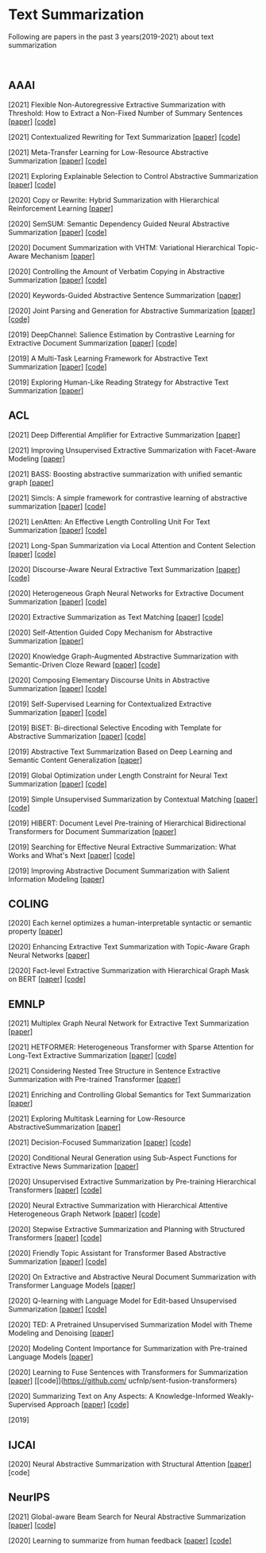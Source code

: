 # Text Summarization
Following are papers in the past 3 years(2019-2021) about text summarization

<br>

## AAAI
[2021] Flexible Non-Autoregressive Extractive Summarization with Threshold: How to Extract a Non-Fixed Number of Summary Sentences [[paper]](https://ojs.aaai.org/index.php/AAAI/article/view/17552/17359) [[code]](https://github.com/coder352/ThresSum)

[2021] Contextualized Rewriting for Text Summarization [[paper]](https://arxiv.org/pdf/2102.00385) [[code]](https://github.com/baoguangsheng/ctx-rewriter-for-summ)

[2021] Meta-Transfer Learning for Low-Resource Abstractive Summarization [[paper]](https://arxiv.org/pdf/2102.09397) [[code]](https://github.com/YiSyuanChen/MTL-ABS)

[2021] Exploring Explainable Selection to Control Abstractive Summarization [[paper]](https://ojs.aaai.org/index.php/AAAI/article/view/17641/17448) [[code]](https://github.com/Wanghn95/Esca_Cod)

[2020] Copy or Rewrite: Hybrid Summarization with Hierarchical Reinforcement Learning [[paper]](https://ojs.aaai.org/index.php/AAAI/article/view/6470/6326)

[2020] SemSUM: Semantic Dependency Guided Neural Abstractive Summarization [[paper]](https://ojs.aaai.org/index.php/AAAI/article/view/6312/6168) [[code]](https://github.com/zhongxia96/SemSUM)

[2020] Document Summarization with VHTM: Variational Hierarchical Topic-Aware Mechanism [[paper]](https://ojs.aaai.org/index.php/AAAI/article/view/6277/6133)

[2020] Controlling the Amount of Verbatim Copying in Abstractive Summarization [[paper]](https://ojs.aaai.org/index.php/AAAI/article/view/6420/6276) [[code]](https://github.com/ucfnlp/control-over-copying)

[2020] Keywords-Guided Abstractive Sentence Summarization [[paper]](https://ojs.aaai.org/index.php/AAAI/article/view/6333/6189)

[2020] Joint Parsing and Generation for Abstractive Summarization [[paper]](https://ojs.aaai.org/index.php/AAAI/article/view/6419/6275) [[code]](https://github.com/ucfnlp/joint-parse-n-summarize)

[2019] DeepChannel: Salience Estimation by Contrastive Learning for Extractive Document Summarization [[paper]](https://ojs.aaai.org/index.php/AAAI/article/view/4679/4557) [[code]](https://github.com/lliangchenc/DeepChannel)

[2019] A Multi-Task Learning Framework for Abstractive Text Summarization [[paper]](https://ojs.aaai.org/index.php/AAAI/article/view/5130/5003) [[code]](https://github.com/yaolu/MATS)

[2019] Exploring Human-Like Reading Strategy for Abstractive Text Summarization [[paper]](https://ojs.aaai.org/index.php/AAAI/article/view/4724/4602)


## ACL
[2021] Deep Differential Amplifier for Extractive Summarization [[paper]](https://aclanthology.org/2021.acl-long.31.pdf)

[2021] Improving Unsupervised Extractive Summarization with Facet-Aware Modeling [[paper]](https://aclanthology.org/2021.findings-acl.147.pdf)

[2021] BASS: Boosting abstractive summarization with unified semantic graph [[paper]](https://arxiv.org/pdf/2105.12041.pdf)

[2021] Simcls: A simple framework for contrastive learning of abstractive summarization [[paper]](https://arxiv.org/pdf/2106.01890.pdf) [[code]](https://github.com/yixinL7/SimCLS)

[2021] LenAtten: An Effective Length Controlling Unit For Text Summarization [[paper]](https://arxiv.org/pdf/2106.00316.pdf) [[code]](https://arxiv.org/pdf/2106.00316.pdf)

[2021] Long-Span Summarization via Local Attention and Content Selection [[paper]](https://arxiv.org/pdf/2105.03801.pdf) [[code]](https://github.com/potsawee/longsum0)

[2020] Discourse-Aware Neural Extractive Text Summarization [[paper]](https://arxiv.org/pdf/1910.14142.pdf) [[code]](https://github.com/jiacheng-xu/DiscoBERT)

[2020] Heterogeneous Graph Neural Networks for Extractive Document Summarization [[paper]](https://arxiv.org/pdf/2004.12393.pdf) [[code]](https://github.com/brxx122/HeterSUMGraph)

[2020] Extractive Summarization as Text Matching [[paper]](https://arxiv.org/pdf/2004.08795.pdf) [[code]](https://github.com/maszhongming/MatchSum)

[2020] Self-Attention Guided Copy Mechanism for Abstractive Summarization [[paper]](https://aclanthology.org/2020.acl-main.125.pdf)

[2020] Knowledge Graph-Augmented Abstractive Summarization with Semantic-Driven Cloze Reward [[paper]](https://arxiv.org/pdf/2005.01159.pdf) [[code]](https://github.com/luyang-huang96/GraphAugmentedSum)

[2020] Composing Elementary Discourse Units in Abstractive Summarization [[paper]](https://aclanthology.org/2020.acl-main.551.pdf) [[code]](https://github.com/PKUTANGENT/EDUSum)

[2019] Self-Supervised Learning for Contextualized Extractive Summarization [[paper]](https://arxiv.org/pdf/1906.04466.pdf) [[code]](https://github.com/hongwang600/Summarization)

[2019] BiSET: Bi-directional Selective Encoding with Template for Abstractive Summarization [[paper]](https://arxiv.org/pdf/1906.05012.pdf) [[code]](https://github.com/InitialBug/BiSET)

[2019] Abstractive Text Summarization Based on Deep Learning and Semantic Content Generalization [[paper]](https://aclanthology.org/P19-1501.pdf)

[2019] Global Optimization under Length Constraint for Neural Text Summarization [[paper]](https://aclanthology.org/P19-1099.pdf) [[code]](https://github.com/taku910/mecab)

[2019] Simple Unsupervised Summarization by Contextual Matching [[paper]](https://arxiv.org/pdf/1907.13337) [[code]](https://github.com/jzhou316/Unsupervised-Sentence-Summarization)

[2019] HIBERT: Document Level Pre-training of Hierarchical Bidirectional Transformers for Document Summarization [[paper]](https://arxiv.org/pdf/1905.06566)

[2019] Searching for Effective Neural Extractive Summarization: What Works and What's Next [[paper]](https://arxiv.org/pdf/1907.03491.pdf) [[code]](https://github.com/fastnlp/fastNLP)

[2019] Improving Abstractive Document Summarization with Salient Information Modeling [[paper]](https://aclanthology.org/P19-1205.pdf)


## COLING
[2020] Each kernel optimizes a human-interpretable syntactic or semantic property [[paper]](https://arxiv.org/pdf/2002.07845)

[2020] Enhancing Extractive Text Summarization with Topic-Aware Graph Neural Networks [[paper]](https://arxiv.org/pdf/2010.06253)

[2020] Fact-level Extractive Summarization with Hierarchical Graph Mask on BERT [[paper]](https://arxiv.org/pdf/2011.09739) [[code]](https://github.com/Ruifeng-paper/FactExsum-coling2020)


## EMNLP
[2021] Multiplex Graph Neural Network for Extractive Text Summarization [[paper]](https://arxiv.org/pdf/2108.12870)

[2021] HETFORMER: Heterogeneous Transformer with Sparse Attention for Long-Text Extractive Summarization [[paper]](https://arxiv.org/pdf/2110.06388) [[code]](https://github.com/yeliu918/HETFORMER)

[2021] Considering Nested Tree Structure in Sentence Extractive Summarization with Pre-trained Transformer [[paper]](https://aclanthology.org/2021.emnlp-main.330.pdf)

[2021] Enriching and Controlling Global Semantics for Text Summarization [[paper]](https://arxiv.org/pdf/2109.10616)

[2021] Exploring Multitask Learning for Low-Resource AbstractiveSummarization [[paper]](https://arxiv.org/pdf/2109.08565)

[2021] Decision-Focused Summarization [[paper]](https://arxiv.org/pdf/2109.06896) [[code]](https://github.com/chicagohai/decsum)

[2020] Conditional Neural Generation using Sub-Aspect Functions for Extractive News Summarization [[paper]](https://arxiv.org/pdf/2004.13983)

[2020] Unsupervised Extractive Summarization by Pre-training Hierarchical Transformers [[paper]](https://arxiv.org/pdf/2010.08242) [[code]](https://github.com/xssstory/STAS)

[2020] Neural Extractive Summarization with Hierarchical Attentive Heterogeneous Graph Network [[paper]](https://aclanthology.org/2020.emnlp-main.295.pdf) [[code]](http://github.com/coder352/HAHSum)

[2020] Stepwise Extractive Summarization and Planning with Structured Transformers [[paper]](https://arxiv.org/pdf/2010.02744) [[code]](https://github.com/google-research/google-research/tree/master/etcsum)

[2020] Friendly Topic Assistant for Transformer Based Abstractive Summarization [[paper]](https://aclanthology.org/2020.emnlp-main.35.pdf) [[code]](https://github.com/BoChenGroup/TA)

[2020] On Extractive and Abstractive Neural Document Summarization with Transformer Language Models [[paper]](https://aclanthology.org/2020.emnlp-main.748.pdf)

[2020] Q-learning with Language Model for Edit-based Unsupervised Summarization [[paper]](https://arxiv.org/pdf/2010.04379) [[code]](https://github.com/kohilin/ealm)

[2020] TED: A Pretrained Unsupervised Summarization Model with Theme Modeling and Denoising [[paper]](https://arxiv.org/pdf/2001.00725)

[2020] Modeling Content Importance for Summarization with Pre-trained Language Models [[paper]](https://aclanthology.org/2020.emnlp-main.293.pdf)

[2020] Learning to Fuse Sentences with Transformers for Summarization [[paper]](https://arxiv.org/pdf/2010.03726) [[code]](https://github.com/
ucfnlp/sent-fusion-transformers)

[2020] Summarizing Text on Any Aspects: A Knowledge-Informed Weakly-Supervised Approach [[paper]](https://arxiv.org/pdf/2010.06792) [[code]](https://github.com/tanyuqian/aspect-based-summarization)

[2019] 





## IJCAI
[2020] Neural Abstractive Summarization with Structural Attention [[paper]](https://arxiv.org/pdf/2004.09739) [code]


## NeurIPS
[2021] Global-aware Beam Search for Neural Abstractive Summarization [[paper]](https://proceedings.neurips.cc/paper/2021/file/89d4402dc03d3b7318bbac10203034ab-Paper.pdf) [[code]](https://github.com/yema2018/global_aware)

[2020] Learning to summarize from human feedback [[paper]](https://proceedings.neurips.cc/paper/2020/file/1f89885d556929e98d3ef9b86448f951-Paper.pdf) [[code]](https://github.com/openai/summarize-from-feedback)


